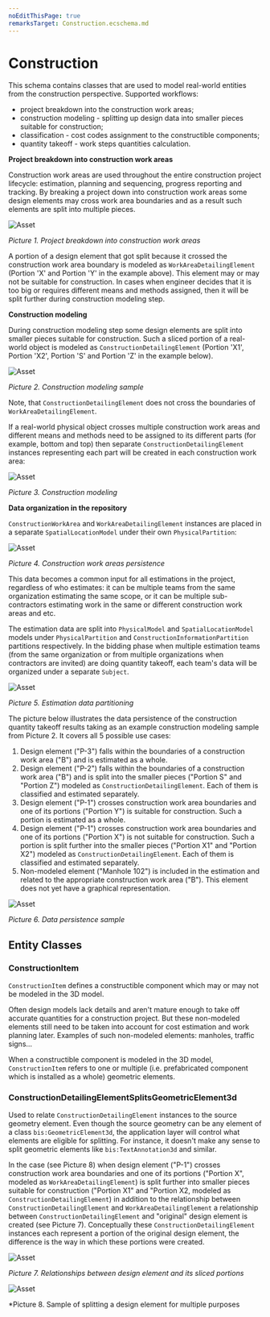 ```yaml
---
noEditThisPage: true
remarksTarget: Construction.ecschema.md
---
```

# Construction

This schema contains classes that are used to model real-world entities from the construction perspective. Supported workflows:

- project breakdown into the construction work areas;
- construction modeling - splitting up design data into smaller pieces suitable for construction;
- classification - cost codes assignment to the constructible components;
- quantity takeoff - work steps quantities calculation.

<b>Project breakdown into construction work areas</b>

Construction work areas are used throughout the entire construction project lifecycle: estimation, planning and sequencing, progress reporting and tracking. By breaking a project down into construction work areas some design elements may cross work area boundaries and as a result such elements are split into multiple pieces.

![Asset](./media/WorkAreaSplit.png)

*Picture 1. Project breakdown into construction work areas*

A portion of a design element that got split because it crossed the construction work area boundary is modeled as `WorkAreaDetailingElement` (Portion 'X' and Portion 'Y' in the example above). This element may or may not be suitable for construction. In cases when engineer decides that it is too big or requires different means and methods assigned, then it will be split further during construction modeling step.

<b>Construction modeling</b>

During construction modeling step some design elements are split into smaller pieces suitable for construction. Such a sliced portion of a real-world object is modeled as `ConstructionDetailingElement` (Portion 'X1', Portion 'X2', Portion 'S' and Portion 'Z' in the example below).

![Asset](./media/ConstructionModelingSplit.png)

*Picture 2. Construction modeling sample*

Note, that `ConstructionDetailingElement` does not cross the boundaries of `WorkAreaDetailingElement`.

If a real-world physical object crosses multiple construction work areas and different means and methods need to be assigned to its different parts (for example, bottom and top) then separate `ConstructionDetailingElement` instances representing each part will be created in each construction work area:

![Asset](./media/ConstructionModelingSplitTopBottom.png)

*Picture 3. Construction modeling*

<b>Data organization in the repository</b>

`ConstructionWorkArea` and `WorkAreaDetailingElement` instances are placed in a separate `SpatialLocationModel` under their own `PhysicalPartition`:

![Asset](./media/ConstructionWorkAreaPersistence.png)

*Picture 4. Construction work areas persistence*

This data becomes a common input for all estimations in the project, regardless of who estimates: it can be multiple teams from the same organization estimating the same scope, or it can be multiple sub-contractors estimating work in the same or different construction work areas and etc.

The estimation data are split into `PhysicalModel` and `SpatialLocationModel` models under `PhysicalPartition` and `ConstructionInformationPartition` partitions respectively. In the bidding phase when multiple estimation teams (from the same organization or from multiple organizations when contractors are invited) are doing quantity takeoff, each team's data will be organized under a separate `Subject`.

![Asset](./media/DataPartitioning2.png)

*Picture 5. Estimation data partitioning*

The picture below illustrates the data persistence of the construction quantity takeoff results taking as an example construction modeling sample from Picture 2. It covers all 5 possible use cases:

1. Design element ("P-3") falls within the boundaries of a construction work area ("B") and is estimated as a whole.
2. Design element ("P-2") falls within the boundaries of a construction work area ("B") and is split into the smaller pieces ("Portion S" and "Portion Z") modeled as `ConstructionDetailingElement`. Each of them is classified and estimated separately.
3. Design element ("P-1") crosses construction work area boundaries and one of its portions ("Portion Y") is suitable for construction. Such a portion is estimated as a whole.
4. Design element ("P-1") crosses construction work area boundaries and one of its portions ("Portion X") is not suitable for construction. Such a portion is split further into the smaller pieces ("Portion X1" and "Portion X2") modeled as `ConstructionDetailingElement`. Each of them is classified and estimated separately.
5. Non-modeled element ("Manhole 102") is included in the estimation and related to the appropriate construction work area ("B"). This element does not yet have a graphical representation.

![Asset](./media/SampleDataPersistence.png)

*Picture 6. Data persistence sample*

## Entity Classes

### ConstructionItem

`ConstructionItem` defines a constructible component which may or may not be modeled in the 3D model.

Often design models lack details and aren't mature enough to take off accurate quantities for a construction project. But these non-modeled elements still need to be taken into account for cost estimation and work planning later. Examples of such non-modeled elements: manholes, traffic signs…

When a constructible component is modeled in the 3D model, `ConstructionItem` refers to one or multiple (i.e. prefabricated component which is installed as a whole) geometric elements.

### ConstructionDetailingElementSplitsGeometricElement3d

Used to relate `ConstructionDetailingElement` instances to the source geometry element. Even though the source geometry can be any element of a class `bis:GeometricElement3d`, the application layer will control what elements are eligible for splitting. For instance, it doesn't make any sense to split geometric elements like `bis:TextAnnotation3d` and similar.

In the case (see Picture 8) when design element ("P-1") crosses construction work area boundaries and one of its portions ("Portion X", modeled as `WorkAreaDetailingElement`) is split further into smaller pieces suitable for construction ("Portion X1" and "Portion X2, modeled as `ConstructionDetailingElement`) in addition to the relationship between `ConstructionDetailingElement` and `WorkAreaDetailingElement` a relationship between `ConstructionDetailingElement` and "original" design element is created (see Picture 7). Conceptually these `ConstructionDetailingElement` instances each represent a portion of the original design element, the difference is the way in which these portions were created.

![Asset](./media/SecondSplitPersistence.png)

*Picture 7. Relationships between design element and its sliced portions*

![Asset](./media/SecondSplit.png)

*Picture 8. Sample of splitting a design element for multiple purposes
